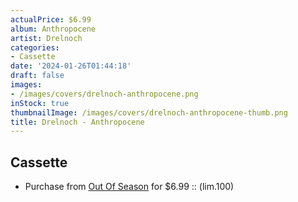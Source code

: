 ```yaml
---
actualPrice: $6.99
album: Anthropocene
artist: Drelnoch
categories:
- Cassette
date: '2024-01-26T01:44:18'
draft: false
images:
- /images/covers/drelnoch-anthropocene.png
inStock: true
thumbnailImage: /images/covers/drelnoch-anthropocene-thumb.png
title: Drelnoch - Anthropocene
---
```


## Cassette
* Purchase from [Out Of Season](https://www.outofseasonlabel.com/products/drelnoch-anthropocene-cassette-tape-lim-100) for $6.99 :: (lim.100)
